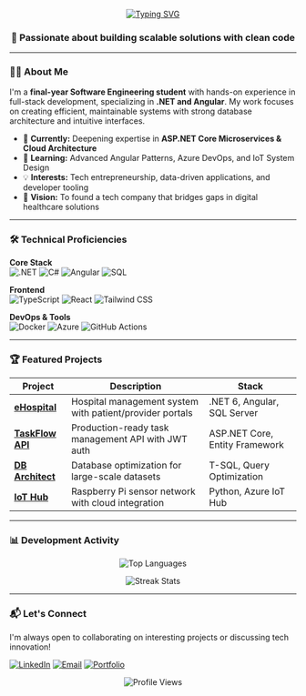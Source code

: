 <p align="center">
  <a href="https://git.io/typing-svg">
    <img src="https://readme-typing-svg.demolab.com?font=Fira+Code&weight=600&size=28&duration=2800&pause=1000&color=5C6BC0&center=true&vCenter=true&multiline=true&repeat=true&width=800&height=90&lines=Hi%2C+I'm+Lana+Mustafić;Software+Engineer+%7C+.NET+Full-Stack+Developer+%7C+Tech+Enthusiast" alt="Typing SVG" />
  </a>
</p>

<h3 align="center">🚀 Passionate about building scalable solutions with clean code</h3>

---

### 👩‍💻 About Me
I'm a **final-year Software Engineering student** with hands-on experience in full-stack development, specializing in **.NET and Angular**. My work focuses on creating efficient, maintainable systems with strong database architecture and intuitive interfaces.  

- 🔭 **Currently:** Deepening expertise in **ASP.NET Core Microservices & Cloud Architecture**  
- 🌱 **Learning:** Advanced Angular Patterns, Azure DevOps, and IoT System Design  
- 💡 **Interests:** Tech entrepreneurship, data-driven applications, and developer tooling  
- 🎯 **Vision:** To found a tech company that bridges gaps in digital healthcare solutions  

---

### 🛠️ Technical Proficiencies

**Core Stack**  
![.NET](https://img.shields.io/badge/.NET-5C2D91?style=for-the-badge&logo=.net&logoColor=white)
![C#](https://img.shields.io/badge/C%23-239120?style=for-the-badge&logo=c-sharp&logoColor=white)
![Angular](https://img.shields.io/badge/Angular-DD0031?style=for-the-badge&logo=angular&logoColor=white)
![SQL](https://img.shields.io/badge/Microsoft%20SQL%20Server-CC2927?style=for-the-badge&logo=microsoft-sql-server&logoColor=white)

**Frontend**  
![TypeScript](https://img.shields.io/badge/TypeScript-3178C6?style=for-the-badge&logo=typescript&logoColor=white)
![React](https://img.shields.io/badge/React-20232A?style=for-the-badge&logo=react&logoColor=61DAFB)
![Tailwind CSS](https://img.shields.io/badge/Tailwind_CSS-38B2AC?style=for-the-badge&logo=tailwind-css&logoColor=white)

**DevOps & Tools**  
![Docker](https://img.shields.io/badge/Docker-2496ED?style=for-the-badge&logo=docker&logoColor=white)
![Azure](https://img.shields.io/badge/Azure-0089D6?style=for-the-badge&logo=microsoft-azure&logoColor=white)
![GitHub Actions](https://img.shields.io/badge/GitHub_Actions-2088FF?style=for-the-badge&logo=github-actions&logoColor=white)

---

### 🏆 Featured Projects

| Project | Description | Stack |
|---------|-------------|-------|
| **[eHospital](#)** | Hospital management system with patient/provider portals | .NET 6, Angular, SQL Server |
| **[TaskFlow API](#)** | Production-ready task management API with JWT auth | ASP.NET Core, Entity Framework |
| **[DB Architect](#)** | Database optimization for large-scale datasets | T-SQL, Query Optimization |
| **[IoT Hub](#)** | Raspberry Pi sensor network with cloud integration | Python, Azure IoT Hub |

---

### 📊 Development Activity

<div align="center">
  
  ![Top Languages](https://github-readme-stats.vercel.app/api/top-langs/?username=lana-mustafic&layout=compact&theme=algolia&hide_border=true)
  
  ![Streak Stats](https://streak-stats.demolab.com/?user=lana-mustafic&theme=algolia&fire=5C6BC0)
</div>

---

### 📬 Let's Connect
I'm always open to collaborating on interesting projects or discussing tech innovation!

[![LinkedIn](https://img.shields.io/badge/LinkedIn-0A66C2?style=for-the-badge&logo=linkedin&logoColor=white)](https://linkedin.com/in/lanamustafic)
[![Email](https://img.shields.io/badge/Email-EA4335?style=for-the-badge&logo=gmail&logoColor=white)](mailto:llanamustafic@gmail.com)
[![Portfolio](https://img.shields.io/badge/Portfolio-4285F4?style=for-the-badge&logo=google-chrome&logoColor=white)](https://lana-mustafic)

<p align="center">
  <img src="https://komarev.com/ghpvc/?username=lana-mustafic&label=Profile%20Views&color=5C6BC0&style=flat" alt="Profile Views" />
</p>
